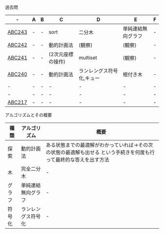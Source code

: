過去問

| -  |  A  |  B |  C  |  D  |  E  |  F  |
| ---- | ---- | ---- | ---- | ---- | ---- | ---- |
|  [ABC243](https://atcoder.jp/contests/abc243)  |  -  |  -  |  sort  |  二分木  |  単純連結無向グラフ  |  -  |  -  |
|  [ABC242](https://atcoder.jp/contests/abc242)  |  -  |  -  |  動的計画法  |  (観察)  |  (観察)  |  -  |  -  |
|  [ABC241](https://atcoder.jp/contests/abc241)  |  -  |  -  |  (2次元座標の操作)  |  multiset  |  (観察)  |  -  |  -  |
|  [ABC240](https://atcoder.jp/contests/abc240)  |  -  |  -  |  動的計画法  |  ランレングス符号化,キュー  |  根付き木  |  -  |  -  |
|  -  |  -  |  -  |  -  |  -  |  -  |  -  |
|  -  |  -  |  -  |  -  |  -  |  -  |  -  |
|  [ABC217](https://atcoder.jp/contests/abc217)  |  -  |  -  |  -  |  -  |  -  |  -  |


アルゴリズムとその概要

| 種類 | アルゴリズム  |  概要  |
| ---- | ---- | ---- |
| 探索 | 動的計画法 | ある状態までの最適解がわかっていれば→その次の状態の最適解も出せる という手続きを何度も行って最終的な答えを出す方法 |
| 木 | 完全二分木 | - |
| グラフ | 単純連結無向グラフ | - |
| 符号化 | ランレングス符号化 | - |
